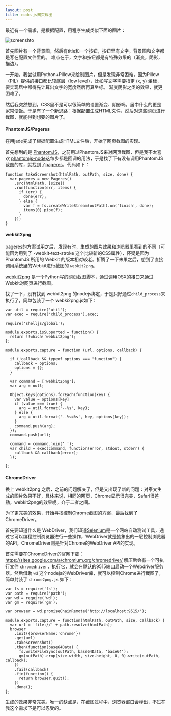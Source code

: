 ```yaml
---
layout: post
title: node.js网页截图
---
```


最近有一个需求，是根据配置，用程序生成类似下面的图片：

![screenshto](http://wong2.qiniudn.com/2014-11-08-screenshot.png)

首先图片有一个背景图，然后有title和一个按钮，按钮里有文字。背景图和文字都是写在配置文件里的。
难点在于，文字和按钮都是有特殊效果的（渐变，阴影，描边）。

一开始，我尝试用Python+Pillow来绘制图片，但是发现非常困难，因为Pillow（PIL）提供的接口都比较底层（low level），比如写文字需要指定 (x, y) 坐标，要实现居中都得先计算出文字的宽度然后再算坐标。 渐变阴影之类的效果，就更困难了。

然后我突然想到，CSS里不是可以很简单的设置渐变、阴影吗，居中什么的更是家常便饭。于是有了一个新思路：根据配置生成HTML文件，然后对这些网页进行截图，就能得到想要的图片了。

#### PhantomJS/Pageres

在用jade完成了根据配置生成HTML文件后，开始了网页截图的实现。

首先想到的是 [PhantomJS](http://phantomjs.org/)，之前用过PhantomJS来对网页截图，但是我不太喜欢 [phantomjs-node](https://github.com/sgentle/phantomjs-node)这每步都是回调的用法，于是找了下有没有调用PhantomJS截图的库，就找到了[pageres](https://github.com/sindresorhus/pageres)，代码如下：

    function takeScreenshot(htmlPath, outPath, size, done) {
      var pageres = new Pageres()
        .src(htmlPath, [size])
	    .run(function(err, items) {
	      if (err) {
	        done(err);
	      } else {
	        var f = fs.createWriteStream(outPath).on('finish', done);
	        items[0].pipe(f);
	      }
	    });
	}
	
#### webkit2png
	
pageres的方案试用之后，发现有时，生成的图片效果和浏览器里看到的不同（可能因为用到了 -webkit-text-stroke 这个比较新的CSS属性），怀疑是因为 PhantomJS 所用的 Webkit 的版本相对较老。折腾了一下未果之后，想到了直接调用系统里的Webkit进行截图的 `webkit2png`。

[webkit2png](http://www.paulhammond.org/webkit2png/) 是一个Python写的网页截图脚本，通过调用OSX的接口来通过Webkit对网页进行截图。

找了一下，没有找到 webkit2png 的nodejs绑定，于是只好通过`child_process`来执行了，简单包装了一个 webki2png.js如下：

    var util = require('util');
	var exec = require('child_process').exec;
	
	require('shelljs/global');
	
	module.exports.isSupported = function() {
	  return !!which('webkit2png');
	};
	
	module.exports.capture = function (url, options, callback) {
	
	  if (!callback && typeof options === "function") {
	    callback = options;
	    options = {};
	  }
	
	  var command = ['webkit2png'];
	  var arg = null;
	
	  Object.keys(options).forEach(function(key) {
	    var value = options[key]
	    if (value === true) {
	      arg = util.format('--%s', key);
	    } else {
	      arg = util.format('--%s=%s', key, options[key]);
	    }
	    command.push(arg);
	  });
	  command.push(url);
	
	  command = command.join(' ');
	  var child = exec(command, function(error, stdout, stderr) {
	    callback && callback(error);
	  });
	
	};
	
#### ChromeDriver

换上 webkit2png 之后，之前的问题解决了，但是又出现了新的问题：对泰文生成的图片效果不好，具体来说，相同的网页，Chrome显示很完美，Safari很差劲，webkit2png的效果呢，介于二者之间。

为了更完美的效果，开始寻找控制Chrome截图的方案，最后找到了ChromeDriver。

首先要知道什么是 WebDriver，我们知道[Selenium](http://www.seleniumhq.org/)是一个网站自动测试工具，通过它可以编程控制浏览器进行一些操作，WebDriver就是抽象出的一层控制浏览器的API，ChromeDriver则是针对Chrome的WebDriver API的实现。

首先需要在ChromeDriver的官网下载： <https://sites.google.com/a/chromium.org/chromedriver/>
解压后会有一个可执行文件 `chromedriver`，执行它，就会在默认的9515端口启动一个Webdriver服务器。然后借助 `wd` 这个nodejs的WebDriver库，就可以控制Chrome进行截图了，简单封装了 `chrome2png.js` 如下：

	var fs = require('fs');
	var path = require('path');
	var wd = require('wd');
	var gm = require('gm');
	
	var browser = wd.promiseChainRemote('http://localhost:9515/');
	
	module.exports.capture = function(htmlPath, outPath, size, callback) {
	  var url = 'file://' + path.resolve(htmlPath);
	  browser
	    .init({browserName:'chrome'})
	    .get(url)
	    .takeScreenshot()
	    .then(function(base64Data) {
	      fs.writeFileSync(outPath, base64Data, 'base64');
	      gm(outPath).crop(size.width, size.height, 0, 0).write(outPath, callback);
	    })
	    .fail(callback)
	    .fin(function() {
	      return browser.quit();
	    })
	    .done();
	};
		
生成的效果非常完美。唯一的缺点是，在截图过程中，浏览器窗口会弹出，不过在我这个需求下是可以忍受的。